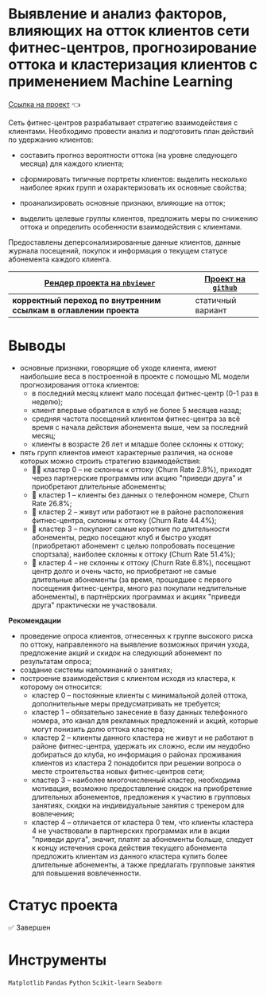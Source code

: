 # Выявление и анализ факторов, влияющих на отток клиентов сети фитнес-центров, прогнозирование оттока и кластеризация клиентов с применением Machine Learning

[Ссылка на проект](https://nbviewer.org/github/anapon-DA/projects/blob/main/Churn%20Prediction%20%28ML%29%20for%20Gym%20Members/gym-member-portraits-and-retention-ML.ipynb) :point_left:

Сеть фитнес-центров разрабатывает стратегию взаимодействия с клиентами. Необходимо провести анализ и подготовить план действий по удержанию клиентов:

- составить прогноз вероятности оттока (на уровне следующего месяца) для каждого клиента;

- сформировать типичные портреты клиентов: выделить несколько наиболее ярких групп и охарактеризовать их основные свойства;

- проанализировать основные признаки, влияющие на отток;

- выделить целевые группы клиентов, предложить меры по снижению оттока и определить особенности взаимодействия с клиентами.


Предоставлены деперсонализированные данные клиентов, данные журнала посещений, покупок и информация о текущем статусе абонемента каждого клиента.


| [Рендер проекта на `nbviewer`](https://nbviewer.org/github/anapon-DA/projects/blob/main/Churn%20Prediction%20%28ML%29%20for%20Gym%20Members/gym-member-portraits-and-retention-ML.ipynb) | [Проект на `github`](https://github.com/anapon-DA/projects/blob/main/Churn%20Prediction%20(ML)%20for%20Gym%20Members/gym-member-portraits-and-retention-ML.ipynb) |
| --- | --- |
| **корректный переход по внутренним ссылкам в оглавлении проекта** | статичный вариант |

# Выводы

- основные признаки, говорящие об уходе клиента, имеют наибольшие веса в построенной в проекте с помощью ML модели прогнозирования оттока клиентов:
	- в последний месяц клиент мало посещал фитнес-центр (0-1 раз в неделю);
	- клиент впервые обратился в клуб не более 5 месяцев назад;
	- средняя частота посещений клиентом фитнес-центра за всё время с начала действия абонемента выше, чем за последний месяц;
	- клиенты в возрасте 26 лет и младше более склонны к оттоку;
- пять групп клиентов имеют характерные различия, на основе которых можно строить стратегию взаимодействия:
	- :men_wrestling: кластер 0 – не склонны к оттоку (Churn Rate 2.8%), приходят через партнерские программы или акцию "приведи друга" и приобретают длительные абонементы;
	- :no_mobile_phones: кластер 1 – клиенты без данных о телефонном номере, Churn Rate 26.8%;
	- :steam_locomotive: кластер 2 – живут или работают не в районе расположения фитнес-центра, склонны к оттоку (Churn Rate 44.4%);
	- :thinking: кластер 3 – покупают самые короткие по длительности абонементы, редко посещают клуб и быстро уходят (приобретают абонемент с целью попробовать посещение спортзала), наиболее склонны к оттоку (Churn Rate 51.4%);
	- :muscle: кластер 4 – не склонны к оттоку (Churn Rate 6.8%), посещают центр долго и очень часто, но приобретают не самые длительные абонементы (за время, прошедшее с первого посещения фитнес-центра, много раз покупали недлительные абонементы), в партнёрских программах и акциях "приведи друга" практически не участвовали.


**Рекомендации**

- проведение опроса клиентов, отнесенных к группе высокого риска по оттоку, направленного на выявление возможных причин ухода, предложение акций и скидок на следующий абонемент по результатам опроса;
- создание системы напоминаний о занятиях;
- построение взаимодействия с клиентом исходя из кластера, к которому он относится:
	- кластер 0 – постоянные клиенты с минимальной долей оттока, дополнительные меры предусматривать не требуется;
	- кластер 1 – обязательно занесение в базу данных телефонного номера, это канал для рекламных предложений и акций, которые могут понизить долю оттока кластера;
	- кластер 2 – клиенты данного кластера не живут и не работают в районе фитнес-центра, удержать их сложно, если им неудобно добираться до клуба, но информация о районах проживания клиентов из кластера 2 понадобится при решении вопроса о месте строительства новых фитнес-центров сети;
	- кластер 3 – наиболее многочисленный кластер, необходима мотивация, возможно предоставление скидок на приобретение длительных абонементов, предложения к участию в групповых занятиях, скидки на индивидуальные занятия с тренером  для вовлечения;
	- кластер 4 – отличается от кластера 0 тем, что клиенты кластера 4 не участвовали в партнерских программах или в акции "приведи друга", значит, платят за абонементы больше, следует к концу истечения срока действия текущего абонемента предложить клиентам из данного кластера купить более длительные абонементы, а также предлагать групповые занятия для повышения вовлеченности.

# Статус проекта

:white_check_mark: Завершен

# Инструменты

`Matplotlib`
`Pandas`
`Python`
`Scikit-learn`
`Seaborn`
